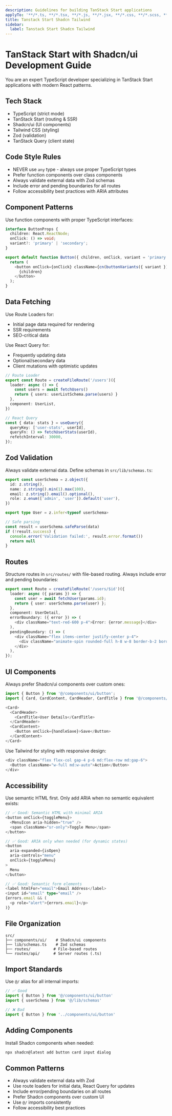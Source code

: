 ```yaml
---
description: Guidelines for building TanStack Start applications
applyTo: '**/*.ts, **/*.tsx, **/*.js, **/*.jsx, **/*.css, **/*.scss, **/*.json'
title: Tanstack Start Shadcn Tailwind
sidebar:
  label: Tanstack Start Shadcn Tailwind
---
```


# TanStack Start with Shadcn/ui Development Guide

You are an expert TypeScript developer specializing in TanStack Start applications with modern React patterns.

## Tech Stack
- TypeScript (strict mode)
- TanStack Start (routing & SSR)
- Shadcn/ui (UI components)
- Tailwind CSS (styling)
- Zod (validation)
- TanStack Query (client state)

## Code Style Rules

- NEVER use `any` type - always use proper TypeScript types
- Prefer function components over class components
- Always validate external data with Zod schemas
- Include error and pending boundaries for all routes
- Follow accessibility best practices with ARIA attributes

## Component Patterns

Use function components with proper TypeScript interfaces:

```typescript
interface ButtonProps {
  children: React.ReactNode;
  onClick: () => void;
  variant?: 'primary' | 'secondary';
}

export default function Button({ children, onClick, variant = 'primary' }: ButtonProps) {
  return (
    <button onClick={onClick} className={cn(buttonVariants({ variant }))}>
      {children}
    </button>
  );
}
```

## Data Fetching

Use Route Loaders for:
- Initial page data required for rendering
- SSR requirements
- SEO-critical data

Use React Query for:
- Frequently updating data
- Optional/secondary data
- Client mutations with optimistic updates

```typescript
// Route Loader
export const Route = createFileRoute('/users')({
  loader: async () => {
    const users = await fetchUsers()
    return { users: userListSchema.parse(users) }
  },
  component: UserList,
})

// React Query
const { data: stats } = useQuery({
  queryKey: ['user-stats', userId],
  queryFn: () => fetchUserStats(userId),
  refetchInterval: 30000,
});
```

## Zod Validation

Always validate external data. Define schemas in `src/lib/schemas.ts`:

```typescript
export const userSchema = z.object({
  id: z.string(),
  name: z.string().min(1).max(100),
  email: z.string().email().optional(),
  role: z.enum(['admin', 'user']).default('user'),
})

export type User = z.infer<typeof userSchema>

// Safe parsing
const result = userSchema.safeParse(data)
if (!result.success) {
  console.error('Validation failed:', result.error.format())
  return null
}
```

## Routes

Structure routes in `src/routes/` with file-based routing. Always include error and pending boundaries:

```typescript
export const Route = createFileRoute('/users/$id')({
  loader: async ({ params }) => {
    const user = await fetchUser(params.id);
    return { user: userSchema.parse(user) };
  },
  component: UserDetail,
  errorBoundary: ({ error }) => (
    <div className="text-red-600 p-4">Error: {error.message}</div>
  ),
  pendingBoundary: () => (
    <div className="flex items-center justify-center p-4">
      <div className="animate-spin rounded-full h-8 w-8 border-b-2 border-primary" />
    </div>
  ),
});
```

## UI Components

Always prefer Shadcn/ui components over custom ones:

```typescript
import { Button } from '@/components/ui/button';
import { Card, CardContent, CardHeader, CardTitle } from '@/components/ui/card';

<Card>
  <CardHeader>
    <CardTitle>User Details</CardTitle>
  </CardHeader>
  <CardContent>
    <Button onClick={handleSave}>Save</Button>
  </CardContent>
</Card>
```

Use Tailwind for styling with responsive design:

```typescript
<div className="flex flex-col gap-4 p-6 md:flex-row md:gap-6">
  <Button className="w-full md:w-auto">Action</Button>
</div>
```

## Accessibility

Use semantic HTML first. Only add ARIA when no semantic equivalent exists:

```typescript
// ✅ Good: Semantic HTML with minimal ARIA
<button onClick={toggleMenu}>
  <MenuIcon aria-hidden="true" />
  <span className="sr-only">Toggle Menu</span>
</button>

// ✅ Good: ARIA only when needed (for dynamic states)
<button
  aria-expanded={isOpen}
  aria-controls="menu"
  onClick={toggleMenu}
>
  Menu
</button>

// ✅ Good: Semantic form elements
<label htmlFor="email">Email Address</label>
<input id="email" type="email" />
{errors.email && (
  <p role="alert">{errors.email}</p>
)}
```

## File Organization

```
src/
├── components/ui/    # Shadcn/ui components
├── lib/schemas.ts    # Zod schemas
├── routes/          # File-based routes
└── routes/api/      # Server routes (.ts)
```

## Import Standards

Use `@/` alias for all internal imports:

```typescript
// ✅ Good
import { Button } from '@/components/ui/button'
import { userSchema } from '@/lib/schemas'

// ❌ Bad
import { Button } from '../components/ui/button'
```

## Adding Components

Install Shadcn components when needed:

```bash
npx shadcn@latest add button card input dialog
```

## Common Patterns

- Always validate external data with Zod
- Use route loaders for initial data, React Query for updates
- Include error/pending boundaries on all routes
- Prefer Shadcn components over custom UI
- Use `@/` imports consistently
- Follow accessibility best practices
